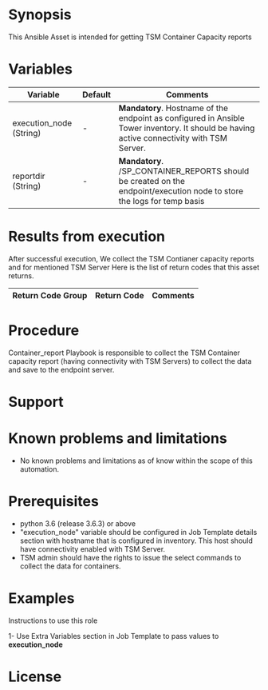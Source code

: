# Synopsis

This Ansible Asset is intended for getting TSM Container Capacity reports


# Variables

Variable | Default| Comments
----------|-----------------|--------
execution_node (String) | - | **Mandatory**. Hostname of the endpoint as configured in Ansible Tower inventory. It should be having active connectivity with TSM Server.
reportdir  (String) | - | **Mandatory**.  /SP_CONTAINER_REPORTS should be created on the endpoint/execution node to store the logs for temp basis

# Results from execution
After successful execution, We collect the TSM Contianer capacity reports and for mentioned TSM Server
Here is the list of return codes that this asset returns.

Return Code Group | Return Code | Comments
----------|--------------|---------


# Procedure

Container_report Playbook is responsible to collect the TSM Container capacity report (having connectivity with TSM Servers) to collect the data and save to the endpoint server.

# Support

# Known problems and limitations
* No known problems and limitations as of know within the scope of this automation.

# Prerequisites
* python 3.6 (release 3.6.3) or above
* "execution_node" variable should be configured in Job Template details section with hostname that is configured in inventory. This host should have connectivity enabled with TSM Server.
* TSM admin should have the rights to issue the select commands to collect the data for containers.

# Examples

Instructions to use this role 

1- Use Extra Variables section in Job Template to pass values to __execution_node__

# License


